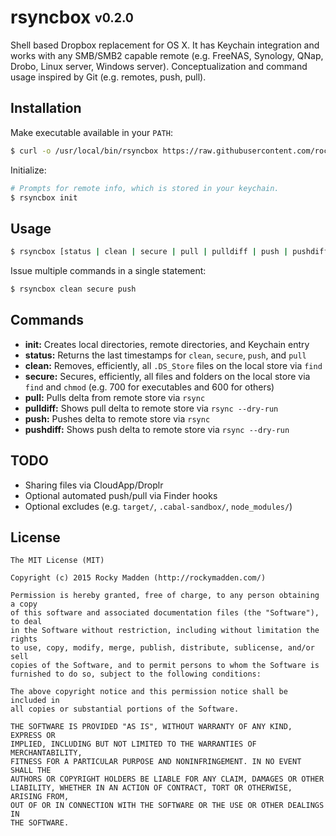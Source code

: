 # rsyncbox <sub><sup>v0.2.0</sup></sub>

Shell based Dropbox replacement for OS X. It has Keychain integration and works with any SMB/SMB2 capable remote (e.g. FreeNAS, Synology, QNap, Drobo, Linux server, Windows server). Conceptualization and command usage inspired by Git (e.g. remotes, push, pull).

## Installation

Make executable available in your `PATH`:

```bash
$ curl -o /usr/local/bin/rsyncbox https://raw.githubusercontent.com/rockymadden/rsyncbox/master/rsyncbox.sh && chmod 0755 /usr/local/bin/rsyncbox
```

Initialize:

```bash
# Prompts for remote info, which is stored in your keychain.
$ rsyncbox init
```

## Usage

```bash
$ rsyncbox [status | clean | secure | pull | pulldiff | push | pushdiff]
```

Issue multiple commands in a single statement:

```bash
$ rsyncbox clean secure push
```

## Commands

* __init:__ Creates local directories, remote directories, and Keychain entry
* __status:__ Returns the last timestamps for `clean`, `secure`, `push`, and `pull`
* __clean:__ Removes, efficiently, all `.DS_Store` files on the local store via `find`
* __secure:__ Secures, efficiently, all files and folders on the local store via `find` and `chmod` (e.g. 700 for executables and 600 for others)
* __pull:__ Pulls delta from remote store via `rsync`
* __pulldiff:__ Shows pull delta to remote store via `rsync --dry-run`
* __push:__ Pushes delta to remote store via `rsync`
* __pushdiff:__ Shows push delta to remote store via `rsync --dry-run`

## TODO

* Sharing files via CloudApp/Droplr
* Optional automated push/pull via Finder hooks
* Optional excludes (e.g. `target/`, `.cabal-sandbox/`, `node_modules/`)

## License

```
The MIT License (MIT)

Copyright (c) 2015 Rocky Madden (http://rockymadden.com/)

Permission is hereby granted, free of charge, to any person obtaining a copy
of this software and associated documentation files (the "Software"), to deal
in the Software without restriction, including without limitation the rights
to use, copy, modify, merge, publish, distribute, sublicense, and/or sell
copies of the Software, and to permit persons to whom the Software is
furnished to do so, subject to the following conditions:

The above copyright notice and this permission notice shall be included in
all copies or substantial portions of the Software.

THE SOFTWARE IS PROVIDED "AS IS", WITHOUT WARRANTY OF ANY KIND, EXPRESS OR
IMPLIED, INCLUDING BUT NOT LIMITED TO THE WARRANTIES OF MERCHANTABILITY,
FITNESS FOR A PARTICULAR PURPOSE AND NONINFRINGEMENT. IN NO EVENT SHALL THE
AUTHORS OR COPYRIGHT HOLDERS BE LIABLE FOR ANY CLAIM, DAMAGES OR OTHER
LIABILITY, WHETHER IN AN ACTION OF CONTRACT, TORT OR OTHERWISE, ARISING FROM,
OUT OF OR IN CONNECTION WITH THE SOFTWARE OR THE USE OR OTHER DEALINGS IN
THE SOFTWARE.
```